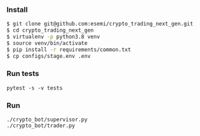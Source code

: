 ### Install

```sh
$ git clone git@github.com:esemi/crypto_trading_next_gen.git
$ cd crypto_trading_next_gen
$ virtualenv -p python3.8 venv
$ source venv/bin/activate
$ pip install -r requirements/common.txt 
$ cp configs/stage.env .env
```

### Run tests
```
pytest -s -v tests
```


### Run
```
./crypto_bot/supervisor.py
./crypto_bot/trader.py
```
